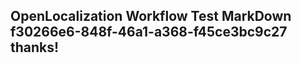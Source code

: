 <properties
ms.topic="hero-topic1"
ms.test1="hero-topic"
ms.test2="test"/>

## OpenLocalization Workflow Test MarkDown f30266e6-848f-46a1-a368-f45ce3bc9c27 thanks!
